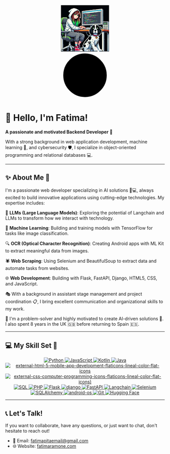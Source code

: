 <div align="center">
  <img src="https://github.com/FatimaRamone/fatimaramone/raw/main/images/avatar.png" align="center" style="width: 30%" />
</div>

<div align="center">
  <svg xmlns="http://www.w3.org/2000/svg" width="150" height="150" viewBox="0 0 24 24" fill="#000000" stroke="#000000" stroke-width="2" stroke-linecap="round" stroke-linejoin="round">
    <circle cx="12" cy="12" r="10"/>
    <path d="M12 8l4 4-4 4"/>
    <path d="M8 12h8"/>
  </svg>
</div>

# 👋 Hello, I'm Fatima! 
**A passionate and motivated Backend Developer** 🚀

With a strong background in web application development, machine learning 🤖, and cybersecurity 🛡️, I specialize in object-oriented programming and relational databases 💻.

---

## ✨ About Me 🌟
I'm a passionate web developer specializing in AI solutions 🧠💻, always excited to build innovative applications using cutting-edge technologies. My expertise includes:

💬 **LLMs (Large Language Models)**: Exploring the potential of Langchain and LLMs to transform how we interact with technology.

🤖 **Machine Learning**: Building and training models with TensorFlow for tasks like image classification.

🔍 **OCR (Optical Character Recognition)**: Creating Android apps with ML Kit to extract meaningful data from images.

🕷️ **Web Scraping**: Using Selenium and BeautifulSoup to extract data and automate tasks from websites.

🌐 **Web Development**: Building with Flask, FastAPI, Django, HTML5, CSS, and JavaScript.

🎭 With a background in assistant stage management and project coordination 📋, I bring excellent communication and organizational skills to my work.

🧩 I'm a problem-solver and highly motivated to create AI-driven solutions 🚀. I also spent 8 years in the UK 🇬🇧 before returning to Spain 🇪🇸.

---

## 💻 My Skill Set 🥏

<div align="center" class="icon-container">
  <!-- PowerShell -->
  <a href="https://www.python.org/" target="_blank" title="Python">
    <img src="https://img.icons8.com/clouds/100/python.png" alt="Python" />  
  </a>

  <!-- JavaScript -->
  <a href="https://developer.mozilla.org/en-US/docs/Web/JavaScript" target="_blank" title="JavaScript">
    <img src="https://img.icons8.com/dusk/64/javascript.png" alt="JavaScript" />
  </a>

  <!-- Kotlin -->
  <a href="https://kotlinlang.org/" target="_blank" title="Kotlin">
    <img src="https://img.icons8.com/nolan/64/kotlin.png" alt="Kotlin" />
  </a>

  <a href="https://java.com/" target="_blank" title="Java">
    <img src= "https://img.icons8.com/external-flaticons-lineal-color-flat-icons/64/external-java-mobile-app-development-flaticons-lineal-color-flat-icons-4.png"  alt="Java" />
  </a>

  <!-- HTML5 -->
  <a href="https://developer.mozilla.org/en-US/docs/Web/HTML" target="_blank" title="HTML5">
    <img src="https://img.icons8.com/external-flaticons-lineal-color-flat-icons/64/external-html-5-mobile-app-development-flaticons-lineal-color-flat-icons.png" alt="external-html-5-mobile-app-development-flaticons-lineal-color-flat-icons" alt="HTML5" />
    
  </a>

  <!-- CSS -->
  <a href="https://developer.mozilla.org/en-US/docs/Web/CSS" target="_blank" title="CSS">
    <img src="https://img.icons8.com/external-flaticons-lineal-color-flat-icons/64/external-css-computer-programming-icons-flaticons-lineal-color-flat-icons.png" alt="external-css-computer-programming-icons-flaticons-lineal-color-flat-icons)" alt="CSS" />

    
  </a>

  <!-- SQL -->
  <a href="https://www.sql.org/" target="_blank" title="SQL">
    <img src= "https://img.icons8.com/external-flaticons-lineal-color-flat-icons/64/external-sql-mobile-app-development-flaticons-lineal-color-flat-icons.png" alt="SQL" />
 
  </a>

  <!-- PHP -->
  <a href="https://www.php.net/" target="_blank" title="PHP">
    <img src= "https://img.icons8.com/external-flaticons-lineal-color-flat-icons/64/external-php-code-mobile-app-development-flaticons-lineal-color-flat-icons.png" alt="PHP" />

    
  </a>

  <!-- Flask -->
  <a href="https://flask.palletsprojects.com/" target="_blank" title="Flask">
    <img src= "https://img.icons8.com/external-justicon-lineal-color-justicon/64/external-flask-hospital-justicon-lineal-color-justicon.png" alt="Flask" />

    
  </a>

  <!-- Django -->
  <a href="https://www.djangoproject.com/" target="_blank" title="Django">
    <img src= "https://img.icons8.com/external-tal-revivo-green-tal-revivo/36/external-django-a-high-level-python-web-framework-that-encourages-rapid-development-logo-green-tal-revivo.png" alt="django" alt="Django" />

    
  </a>

  <!-- FastAPI -->
  <a href="https://fastapi.tiangolo.com/" target="_blank" title="FastAPI">
    <img src="https://img.icons8.com/clouds/100/api.png"  alt="FastAPI" />
  </a>

  <!-- Langchain -->
  <a href="https://www.langchain.com/" target="_blank" title="Langchain">
    <img src= "https://img.icons8.com/external-creatype-filed-outline-colourcreatype/64/external-file-image-file-extension-creatype-filed-outline-colourcreatype-58.png" alt="Langchain" />
 
    
  </a>

  <!-- Selenium -->
  <a href="https://www.selenium.dev/" target="_blank" title="Selenium">
    <img src= "https://img.icons8.com/dusk/64/selenium-test-automation.png" alt="Selenium" />
 
    
  </a>

  <!-- SQLAlchemy -->
  <a href="https://www.sqlalchemy.org/" target="_blank" title="SQLAlchemy">
    <img src= "https://img.icons8.com/external-others-pike-picture/50/external-alchemy-astrological-others-pike-picture.png" alt="SQLAlchemy" />
  </a>



  <!-- Android SDK -->
  <a href="https://developer.android.com/studio" target="_blank" title="Android SDK">
    <img src= "https://img.icons8.com/bubbles/100/android-os.png" alt="android-os" alt="Android SDK" />
  </a>

 



  <!-- Git -->
  <a href="https://git-scm.com/" target="_blank" title="Git">
    <img src= "https://img.icons8.com/clouds/100/github.png" alt="Git" />
  </a>

  <!-- Hugging Face -->
  <a href="https://huggingface.co/" target="_blank" title="Hugging Face">
    <img  width="65" height="65" src= "https://img.icons8.com/fluency/48/hugging-face_app.png" alt="Hugging Face" />

   

 
    
  </a>

  <!-- REST -->




  
</div>

---

## 📞 Let's Talk!
If you want to collaborate, have any questions, or just want to chat, don't hesitate to reach out!

- 📧 Email: fatimapitaemail@gmail.com
- 🌐 Website: [fatimaramone.com](http://www.fatimapita.com)
